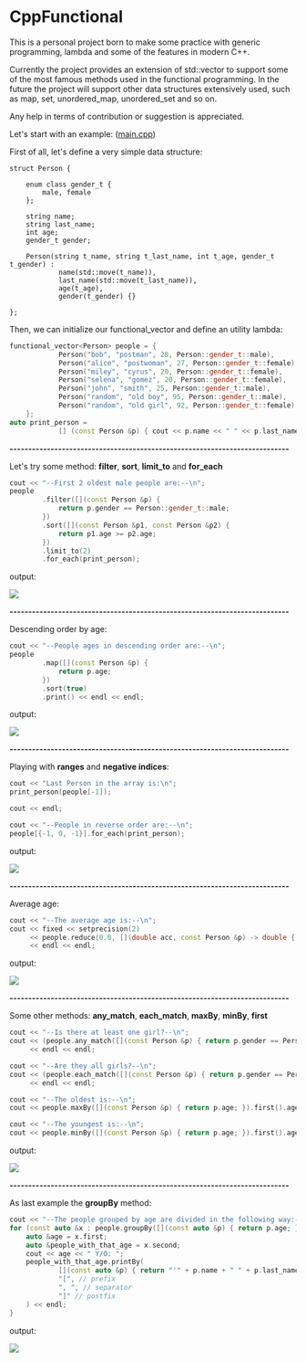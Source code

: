 # CppFunctional

This is a personal project born to make some practice with generic programming, lambda and some of the features in modern C++.

Currently the project provides an extension of std::vector to support some of the most famous methods used in the functional programming.
In the future the project will support other data structures extensively used, such as map, set, unordered_map, unordered_set and so on. 

Any help in terms of contribution or suggestion is appreciated.

Let's start with an example: (<a href="https://github.com/DaveRoox/functional/blob/master/main.cpp">main.cpp</a>)

First of all, let's define a very simple data structure:
```c++17
struct Person {

    enum class gender_t {
        male, female
    };

    string name;
    string last_name;
    int age;
    gender_t gender;

    Person(string t_name, string t_last_name, int t_age, gender_t t_gender) :
            name(std::move(t_name)),
            last_name(std::move(t_last_name)),
            age(t_age),
            gender(t_gender) {}

};
```

Then, we can initialize our functional_vector and define an utility lambda:

```c++
functional_vector<Person> people = {
            Person("bob", "postman", 28, Person::gender_t::male),
            Person("alice", "postwoman", 27, Person::gender_t::female),
            Person("miley", "cyrus", 20, Person::gender_t::female),
            Person("selena", "gomez", 20, Person::gender_t::female),
            Person("john", "smith", 25, Person::gender_t::male),
            Person("random", "old boy", 95, Person::gender_t::male),
            Person("random", "old girl", 92, Person::gender_t::female)
    };
auto print_person =
            [] (const Person &p) { cout << p.name << " " << p.last_name << " is " << p.age << " years old\n"; };
```

<b>---------------------------------------------------------------------------</b>

Let's try some method: **filter**, **sort**, **limit_to** and **for_each**

```c++
cout << "--First 2 oldest male people are:--\n";
people
        .filter([](const Person &p) {
            return p.gender == Person::gender_t::male;
        })
        .sort([](const Person &p1, const Person &p2) {
            return p1.age >= p2.age;
        })
        .limit_to(2)
        .for_each(print_person);
```

output:

<img align='middle' src='https://user-images.githubusercontent.com/23279650/42753940-dc421b42-88f2-11e8-8ced-18bd8c023e87.png' /><br/>

<b>---------------------------------------------------------------------------</b>

Descending order by age:

```c++
cout << "--People ages in descending order are:--\n";
people
        .map([](const Person &p) {
            return p.age;
        })
        .sort(true)
        .print() << endl << endl;
```

output:

<img align='middle' src='https://user-images.githubusercontent.com/23279650/42754084-6f2431d4-88f3-11e8-82b7-9601ad46bddb.png' /><br/>

<b>---------------------------------------------------------------------------</b>

Playing with **ranges** and **negative indices**:

```c++
cout << "Last Person in the array is:\n";
print_person(people[-1]);

cout << endl;

cout << "--People in reverse order are:--\n";
people[{-1, 0, -1}].for_each(print_person);
```

output:

<img align='middle' src='https://user-images.githubusercontent.com/23279650/42754190-dedd4c68-88f3-11e8-9ced-5fd83268804e.png' /><br/>

<b>---------------------------------------------------------------------------</b>

Average age:

```c++
cout << "--The average age is:--\n";
cout << fixed << setprecision(2)
     << people.reduce(0.0, [](double acc, const Person &p) -> double { return acc + p.age; }) / people.size()
     << endl << endl;
```

output:

<img align='middle' src='https://user-images.githubusercontent.com/23279650/42754286-367bf4ec-88f4-11e8-9366-4d9ce0202873.png' /><br/>

<b>---------------------------------------------------------------------------</b>

Some other methods: **any_match**, **each_match**, **maxBy**, **minBy**, **first**

```c++
cout << "--Is there at least one girl?--\n";
cout << (people.any_match([](const Person &p) { return p.gender == Person::gender_t::female; }) ? "YES" : "NO")
     << endl << endl;

cout << "--Are they all girls?--\n";
cout << (people.each_match([](const Person &p) { return p.gender == Person::gender_t::female; }) ? "YES" : "NO")
     << endl << endl;

cout << "--The oldest is:--\n";
cout << people.maxBy([](const Person &p) { return p.age; }).first().age << " years old" << endl << endl;

cout << "--The youngest is:--\n";
cout << people.minBy([](const Person &p) { return p.age; }).first().age << " years old" << endl << endl;
```

output:

<img align='middle' src='https://user-images.githubusercontent.com/23279650/42754414-b55d6408-88f4-11e8-9043-8239b91e714e.png' /><br/>

<b>---------------------------------------------------------------------------</b>

As last example the **groupBy** method:

```c++
cout << "--The people grouped by age are divided in the following way:--\n";
for (const auto &x : people.groupBy([](const auto &p) { return p.age; })) {
    auto &age = x.first;
    auto &people_with_that_age = x.second;
    cout << age << " Y/O: ";
    people_with_that_age.printBy(
            [](const auto &p) { return "'" + p.name + " " + p.last_name + "'"; },
            "[", // prefix
            ", ", // separator
            "]" // postfix
    ) << endl;
}
```

output:

<img align='middle' src='https://user-images.githubusercontent.com/23279650/42754491-f3e38fea-88f4-11e8-98e8-a109030b5c1b.png' /><br/>
